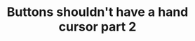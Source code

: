 ---
layout: bookmark
title: Buttons shouldn't have a hand cursor part 2
tags:
  - Bookmarks
  - Design
  - Accessibility
  - Browsers
created: '2025-02-23T05:35:27.140Z'
modified: '2025-02-23T05:35:43.248Z'
link: https://adamsilver.io/blog/buttons-shouldnt-have-a-hand-cursor-part-2/
id: 977730448
excerpt: Adam Silver – interaction designer - London, UK
image: >-
  https://socialcardcreator.com/api/v1/tmpl_01jeer0h12fchz2wamdf88qb9k.png?heading=Buttons%20shouldn&#39;t%20have%20a%20hand%20cursor%20part%202
---